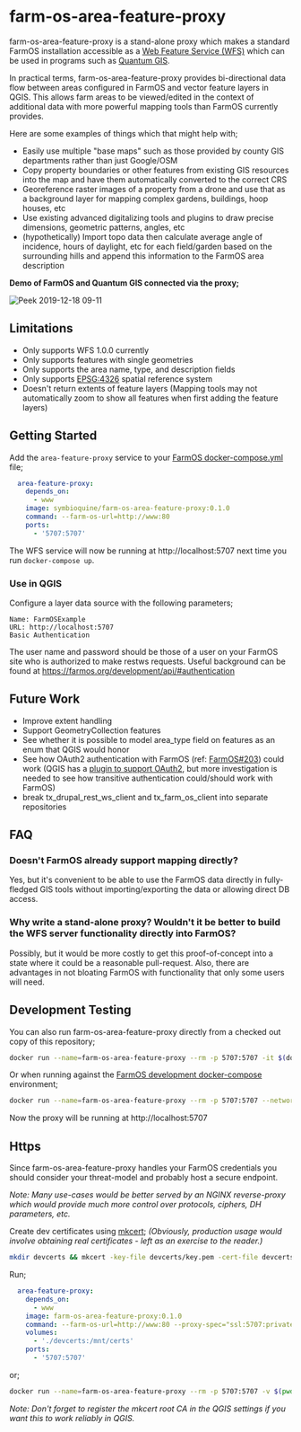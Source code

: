 # farm-os-area-feature-proxy

farm-os-area-feature-proxy is a stand-alone proxy which makes a standard FarmOS installation accessible as a [Web Feature Service (WFS)](https://www.opengeospatial.org/standards/wfs) which can be used in programs such as [Quantum GIS](https://qgis.org).

In practical terms, farm-os-area-feature-proxy provides bi-directional data flow between areas configured in FarmOS and vector feature layers in QGIS. This allows farm areas to be viewed/edited in the context of additional data with more powerful mapping tools than FarmOS currently provides.

Here are some examples of things which that might help with;

* Easily use multiple "base maps" such as those provided by county GIS departments rather than just Google/OSM
* Copy property boundaries or other features from existing GIS resources into the map and have them automatically converted to the correct CRS
* Georeference raster images of a property from a drone and use that as a background layer for mapping complex gardens, buildings, hoop houses, etc
* Use existing advanced digitalizing tools and plugins to draw precise dimensions, geometric patterns, angles, etc
* (hypothetically) Import topo data then calculate average angle of incidence, hours of daylight, etc for each field/garden based on the surrounding hills and append this information to the FarmOS area description

**Demo of FarmOS and Quantum GIS connected via the proxy;**

![Peek 2019-12-18 09-11](https://user-images.githubusercontent.com/30754460/71107878-d0bb1300-2176-11ea-9a86-352176e3f6bf.gif)

## Limitations

* Only supports WFS 1.0.0 currently
* Only supports features with single geometries
* Only supports the area name, type, and description fields
* Only supports [EPSG:4326](https://epsg.io/4326) spatial reference system
* Doesn't return extents of feature layers (Mapping tools may not automatically zoom to show all features when first adding the feature layers)

## Getting Started

Add the `area-feature-proxy` service to your [FarmOS docker-compose.yml](https://farmos.org/hosting/docker/) file;

```yaml
  area-feature-proxy:
    depends_on:
      - www
    image: symbioquine/farm-os-area-feature-proxy:0.1.0
    command: --farm-os-url=http://www:80
    ports:
      - '5707:5707'
```

The WFS service will now be running at http://localhost:5707 next time you run `docker-compose up`.

### Use in QGIS

Configure a layer data source with the following parameters;

```
Name: FarmOSExample
URL: http://localhost:5707
Basic Authentication
```

The user name and password should be those of a user on your FarmOS site who is authorized to make restws requests. Useful background can be found at https://farmos.org/development/api/#authentication

## Future Work

* Improve extent handling
* Support GeometryCollection features
* See whether it is possible to model area_type field on features as an enum that QGIS would honor
* See how OAuth2 authentication with FarmOS (ref: [FarmOS#203](https://github.com/farmOS/farmOS/issues/203)) could work (QGIS has a [plugin to support OAuth2](http://docs.opengeospatial.org/per/17-021.pdf), but more investigation is needed to see how transitive authentication could/should work with FarmOS)
* break tx_drupal_rest_ws_client and tx_farm_os_client into separate repositories

## FAQ

### Doesn't FarmOS already support mapping directly?

Yes, but it's convenient to be able to use the FarmOS data directly in fully-fledged GIS tools without importing/exporting the data or allowing direct DB access.

### Why write a stand-alone proxy? Wouldn't it be better to build the WFS server functionality directly into FarmOS?

Possibly, but it would be more costly to get this proof-of-concept into a state where it could be a reasonable pull-request. Also, there are advantages in not bloating FarmOS with functionality that only some users will need.


## Development Testing

You can also run farm-os-area-feature-proxy directly from a checked out copy of this repository;

```bash
docker run --name=farm-os-area-feature-proxy --rm -p 5707:5707 -it $(docker build -q src/) --farm-os-url=http://172.17.0.2:123:80
```

Or when running against the [FarmOS development docker-compose](https://farmos.org/development/docker/) environment;

```bash
docker run --name=farm-os-area-feature-proxy --rm -p 5707:5707 --network=farm-os-development_default -it $(docker build -q src/) --farm-os-url=http://www:80
```

Now the proxy will be running at http://localhost:5707

## Https

Since farm-os-area-feature-proxy handles your FarmOS credentials you should consider your threat-model and probably host a secure endpoint.

*Note: Many use-cases would be better served by an NGINX reverse-proxy which would provide much more control over protocols, ciphers, DH parameters, etc.*

Create dev certificates using [mkcert](https://github.com/FiloSottile/mkcert); *(Obviously, production usage would involve obtaining real certificates - left as an exercise to the reader.)*

```bash
mkdir devcerts && mkcert -key-file devcerts/key.pem -cert-file devcerts/cert.pem farmos.local *.farmos.local localhost 127.0.0.1 ::1
```

Run;

```yaml
  area-feature-proxy:
    depends_on:
      - www
    image: farm-os-area-feature-proxy:0.1.0
    command: --farm-os-url=http://www:80 --proxy-spec="ssl:5707:privateKey=/mnt/certs/key.pem:certKey=/mnt/certs/cert.pem"
    volumes:
      - './devcerts:/mnt/certs'
    ports:
      - '5707:5707'
```

or;

```bash
docker run --name=farm-os-area-feature-proxy --rm -p 5707:5707 -v $(pwd)/devcerts:/mnt/certs --network=farm-os-development_default -it $(docker build -q src/) --farm-os-url=http://www:80 --proxy-spec="ssl:5707:privateKey=/mnt/certs/key.pem:certKey=/mnt/certs/cert.pem"
```

*Note: Don't forget to register the mkcert root CA in the QGIS settings if you want this to work reliably in QGIS.*
